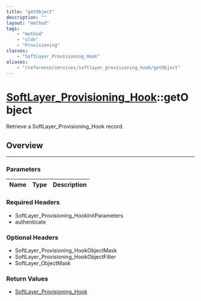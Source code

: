 ```yaml
---
title: "getObject"
description: ""
layout: "method"
tags:
    - "method"
    - "sldn"
    - "Provisioning"
classes:
    - "SoftLayer_Provisioning_Hook"
aliases:
    - "/reference/services/softlayer_provisioning_hook/getObject"
---
```

# [SoftLayer_Provisioning_Hook](/reference/services/SoftLayer_Provisioning_Hook)::getObject


Retrieve a SoftLayer_Provisioning_Hook record.


## Overview 


-----

### Parameters 
|Name | Type | Description |
| --- | --- | --- |


### Required Headers
* SoftLayer_Provisioning_HookInitParameters
* authenticate


### Optional Headers
* SoftLayer_Provisioning_HookObjectMask
* SoftLayer_Provisioning_HookObjectFilter
* SoftLayer_ObjectMask

### Return Values
* <a href='/reference/datatypes/SoftLayer_Provisioning_Hook'>SoftLayer_Provisioning_Hook </a>




